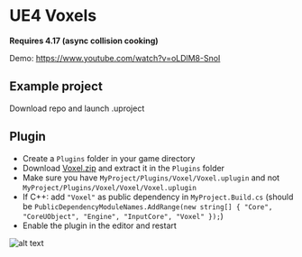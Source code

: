 # UE4 Voxels

<b>Requires 4.17 (async collision cooking)</b>

Demo: https://www.youtube.com/watch?v=oLDlM8-SnoI

## Example project
Download repo and launch .uproject

## Plugin
* Create a `Plugins` folder in your game directory
* Download [Voxel.zip](https://github.com/Phyronnaz/MarchingCubes/files/1209167/Voxel.zip) and extract it in the `Plugins` folder
* Make sure you have `MyProject/Plugins/Voxel/Voxel.uplugin` and not `MyProject/Plugins/Voxel/Voxel/Voxel.uplugin`
* If C++: add `"Voxel"` as public dependency in `MyProject.Build.cs` (should be `PublicDependencyModuleNames.AddRange(new string[] { "Core", "CoreUObject", "Engine", "InputCore", "Voxel" });`)
* Enable the plugin in the editor and restart

![alt text](https://raw.githubusercontent.com/Phyronnaz/MarchingCubes/6cbf169a242dc769330a19b985601c40b6d6a2af/Screenshot.png)
